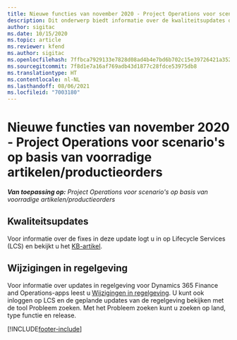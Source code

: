 ```yaml
---
title: Nieuwe functies van november 2020 - Project Operations voor scenario's op basis van voorradige artikelen/productieorders
description: Dit onderwerp biedt informatie over de kwaliteitsupdates die beschikbaar zijn in de release van november 2020 van Project Operations voor scenario's op basis van voorradige artikelen/productieorders.
author: sigitac
ms.date: 10/15/2020
ms.topic: article
ms.reviewer: kfend
ms.author: sigitac
ms.openlocfilehash: 7ffbca7929133e7828d08ad4b4e7bd6b702c15e39726421a35241d23d1123f48
ms.sourcegitcommit: 7f8d1e7a16af769adb43d1877c28fdce53975db8
ms.translationtype: HT
ms.contentlocale: nl-NL
ms.lasthandoff: 08/06/2021
ms.locfileid: "7003180"
---
```

# <a name="whats-new-november-2020---project-operations-for-stockedproduction-based-scenarios"></a>Nieuwe functies van november 2020 - Project Operations voor scenario's op basis van voorradige artikelen/productieorders

_**Van toepassing op:** Project Operations voor scenario's op basis van voorradige artikelen/productieorders_

## <a name="quality-updates"></a>Kwaliteitsupdates

Voor informatie over de fixes in deze update logt u in op Lifecycle Services (LCS) en bekijkt u het [KB-artikel](https://fix.lcs.dynamics.com/Issue/Details?bugId=488609&amp;dbType=3&amp;qc=8251e8e1d5e2386de850599926c1adc3fec8e2ba25308036d22cdfe0a1c28fc7).

## <a name="regulatory-updates"></a>Wijzigingen in regelgeving

Voor informatie over updates in regelgeving voor Dynamics 365 Finance and Operations-apps leest u [Wijzigingen in regelgeving](/dynamics365/finance/localizations/regulatory-updates). U kunt ook inloggen op LCS en de geplande updates van de regelgeving bekijken met de tool Probleem zoeken. Met het Probleem zoeken kunt u zoeken op land, type functie en release.


[!INCLUDE[footer-include](../../includes/footer-banner.md)]
